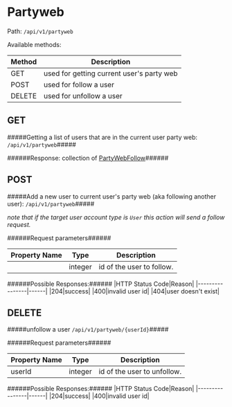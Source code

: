 Partyweb
=

Path: `/api/v1/partyweb`  

Available methods:

|Method|Description|
|------|-----------|
|GET|used for getting current user's party web|
|POST|used for follow a user|
|DELETE|used for unfollow a user|

GET
-
#####Getting a list of users that are in the current user party web: `/api/v1/partyweb`#####

######Response: collection of [PartyWebFollow](https://github.com/zazzlife/api-docs/blob/master/objects/partywebfollower.md)######

POST
-
#####Add a new user to current user's party web (aka following another user): `/api/v1/partyweb`#####

*note that if the target user account type is `User` this action will send a follow request.*

######Request parameters######

|Property Name|Type|Description|
|-------------|----|-----------|
||integer|id of the user to follow.|

######Possible Responses:######
|HTTP Status Code|Reason|
|----------------|------|
|204|success|
|400|invalid user id|
|404|user doesn't exist|


DELETE
-
#####unfollow a user `/api/v1/partyweb/{userId}`#####


######Request parameters######

|Property Name|Type|Description|
|-------------|----|-----------|
|userId|integer|id of the user to unfollow.|

######Possible Responses:######
|HTTP Status Code|Reason|
|----------------|------|
|204|success|
|400|invalid user id|
